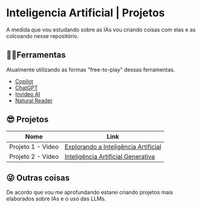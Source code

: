 # Inteligencia Artificial | Projetos

A medida que vou estudando sobre as IAs vou criando coisas com elas e as colcoando nesse repositório.

## 🐱‍💻Ferramentas

Atualmente utilizando as formas "free-to-play" dessas ferramentas.
- [Copilot](https://copilot.microsoft.com/)
- [ChatGPT](https://chatgpt.com/)
- [Invideo AI](https://invideo.io/)
- [Natural Reader](https://www.naturalreaders.com/)

## 😎 Projetos
| Nome | Link |
|-------|---------|
|Projeto 1 - Video|[Explorando a Inteligência Artificial](https://github.com/CarlosJot4/Estudo-de-IA/tree/main/Projeto%201%20-%20video)| 
|Projeto 2 - Video|[Inteligência Artificial Generativa](https://github.com/CarlosJot4/Estudo-de-IA/tree/main/Projeto%202%20-%20video)|

## 😜 Outras coisas

De acordo que vou me aprofundando estarei criando projetos mais elaborados sobre IAs e o uso das LLMs.
